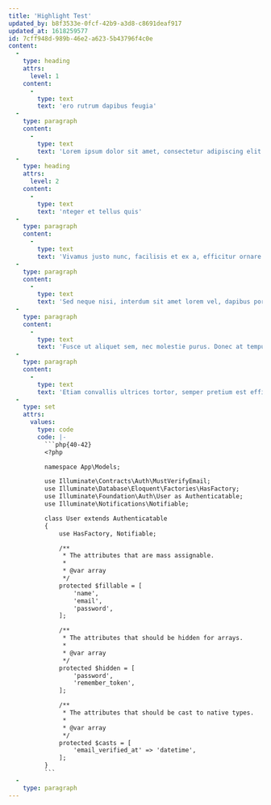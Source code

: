 ```yaml
---
title: 'Highlight Test'
updated_by: b8f3533e-0fcf-42b9-a3d8-c8691deaf917
updated_at: 1618259577
id: 7cff948d-989b-46e2-a623-5b43796f4c0e
content:
  -
    type: heading
    attrs:
      level: 1
    content:
      -
        type: text
        text: 'ero rutrum dapibus feugia'
  -
    type: paragraph
    content:
      -
        type: text
        text: 'Lorem ipsum dolor sit amet, consectetur adipiscing elit. Donec sagittis iaculis erat ac auctor. Ut dictum ultrices metus vestibulum tincidunt. Morbi aliquet erat ac rhoncus facilisis. Praesent cursus libero rutrum dapibus feugiat. Phasellus lobortis vehicula sollicitudin. Proin faucibus ornare tellus id sodales. Aenean eget scelerisque enim, eu aliquet nisl. Suspendisse nec lacus quis nunc euismod cursus quis vel enim. Integer et tellus quis ligula iaculis efficitur. Class aptent taciti sociosqu ad litora torquent per conubia nostra, per inceptos himenaeos. Orci varius natoque penatibus et magnis dis parturient montes, nascetur ridiculus mus. Morbi porta odio ipsum, quis tempus ipsum lacinia non. Nunc id mollis sem. Aenean sit amet bibendum sem.'
  -
    type: heading
    attrs:
      level: 2
    content:
      -
        type: text
        text: 'nteger et tellus quis'
  -
    type: paragraph
    content:
      -
        type: text
        text: 'Vivamus justo nunc, facilisis et ex a, efficitur ornare turpis. Sed blandit neque scelerisque lacus molestie, sit amet gravida est molestie. Nullam sem felis, suscipit ut maximus id, suscipit at eros. Aliquam fermentum est sem. Interdum et malesuada fames ac ante ipsum primis in faucibus. Maecenas laoreet metus urna, vitae faucibus arcu euismod tempus. Etiam consequat tincidunt nunc, id auctor nisl tincidunt et. Fusce est arcu, auctor tempor lacus eget, ullamcorper commodo eros. Vestibulum varius pulvinar odio, vitae malesuada lectus faucibus quis. Interdum et malesuada fames ac ante ipsum primis in faucibus.'
  -
    type: paragraph
    content:
      -
        type: text
        text: 'Sed neque nisi, interdum sit amet lorem vel, dapibus porta tellus. Quisque sed quam sed neque posuere faucibus. Donec dapibus interdum pretium. Fusce interdum id nunc at blandit. Suspendisse quis mauris finibus, imperdiet mi non, ultrices purus. Donec porttitor lacus in aliquam facilisis. Vestibulum a viverra sem. Curabitur vel ultrices sem. Suspendisse molestie mi et erat molestie convallis. Donec nisl mi, bibendum eu mollis ac, rhoncus non nunc. Nam eget sapien nec metus luctus rutrum. Nam ac maximus neque. Nulla felis arcu, viverra sit amet vestibulum et, condimentum at lacus. Integer vitae fermentum massa. Praesent ut nulla vestibulum, tempus tellus eu, convallis ligula.'
  -
    type: paragraph
    content:
      -
        type: text
        text: 'Fusce ut aliquet sem, nec molestie purus. Donec at tempus erat, ac varius enim. Sed sit amet lectus ornare, vulputate ligula vitae, rhoncus nunc. Pellentesque placerat lacus efficitur tristique mattis. Fusce vulputate elementum fringilla. Ut porta consectetur risus, eget euismod est porta nec. Morbi eros dolor, vehicula sit amet fermentum vitae, laoreet sit amet urna. Pellentesque habitant morbi tristique senectus et netus et malesuada fames ac turpis egestas. Donec congue convallis elit, a volutpat urna tincidunt sed. Pellentesque mollis purus vitae lorem pulvinar efficitur. Integer laoreet nulla sit amet ligula pulvinar, eget placerat sem rutrum. Aenean ut tempor ligula. Aenean justo arcu, pulvinar sit amet vehicula sed, finibus sit amet sem. Nunc vel posuere felis. Fusce pretium, lacus at ornare cursus, turpis odio fermentum ipsum, non porta felis tortor non lectus.'
  -
    type: paragraph
    content:
      -
        type: text
        text: 'Etiam convallis ultrices tortor, semper pretium est efficitur et. Maecenas elementum lorem vel lacus blandit, vel sodales orci posuere. Integer ut ipsum aliquet justo pharetra laoreet sed nec ex. Quisque sodales, magna ut porttitor lacinia, orci velit tincidunt ex, vitae ornare metus tellus at sapien. Curabitur laoreet nulla eu semper fringilla. Nulla vitae ultricies nisi, non posuere ligula. Orci varius natoque penatibus et magnis dis parturient montes, nascetur ridiculus mus.'
  -
    type: set
    attrs:
      values:
        type: code
        code: |-
          ```php{40-42}
          <?php

          namespace App\Models;

          use Illuminate\Contracts\Auth\MustVerifyEmail;
          use Illuminate\Database\Eloquent\Factories\HasFactory;
          use Illuminate\Foundation\Auth\User as Authenticatable;
          use Illuminate\Notifications\Notifiable;

          class User extends Authenticatable
          {
              use HasFactory, Notifiable;

              /**
               * The attributes that are mass assignable.
               *
               * @var array
               */
              protected $fillable = [
                  'name',
                  'email',
                  'password',
              ];

              /**
               * The attributes that should be hidden for arrays.
               *
               * @var array
               */
              protected $hidden = [
                  'password',
                  'remember_token',
              ];

              /**
               * The attributes that should be cast to native types.
               *
               * @var array
               */
              protected $casts = [
                  'email_verified_at' => 'datetime',
              ];
          }
          ```
  -
    type: paragraph
---
```

